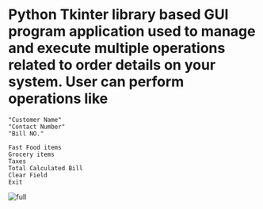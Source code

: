 # Python Tkinter library based GUI program application used to manage and execute multiple operations related to order details on your system. User can perform operations like
```
"Customer Name"
"Contact Number"
"Bill NO."
```
```
Fast Food items
Grocery items
Taxes
Total Calculated Bill
Clear Field
Exit
```
![full](https://user-images.githubusercontent.com/88109927/142976750-b75e63bf-47cd-4659-9557-27becdecf9f2.png)
